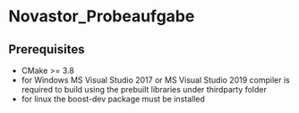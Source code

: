 # Novastor_Probeaufgabe

## Prerequisites

- CMake >= 3.8
- for Windows MS Visual Studio 2017 or MS Visual Studio 2019 compiler is required to build using the prebuilt libraries under thirdparty folder
- for linux the boost-dev package must be installed
